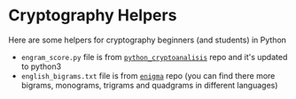 # Cryptography Helpers

Here are some helpers for cryptography beginners (and students) in Python

* `engram_score.py` file is from [`python_cryptoanalisis`](https://github.com/jameslyons/python_cryptanalysis/blob/master) repo and it's updated to python3
* `english_bigrams.txt` file is from [`enigma`](https://github.com/torognes/enigma/tree/master) repo (you can find there more bigrams, monograms, trigrams and quadgrams in different languages)
